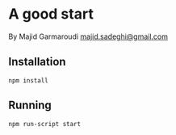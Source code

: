 A good start
=======================
By Majid Garmaroudi
majid.sadeghi@gmail.com

Installation
-----------
    npm install

Running
-----------
    npm run-script start
